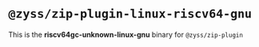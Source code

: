 # `@zyss/zip-plugin-linux-riscv64-gnu`

This is the **riscv64gc-unknown-linux-gnu** binary for `@zyss/zip-plugin`
